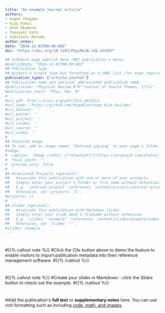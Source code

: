 ```yaml
---
title: "An example journal article"
authors:
- Sogen Ikegami
- Kiyu Fukui
- Shun Okumura
- Yasuyuki Kato
- Yukitoshi Motome
author_notes:
date: "2024-12-03T00:00:00Z"
doi: "https://doi.org/10.1103/PhysRevB.110.245107"

## Schedule page publish date (NOT publication's date).
#publishDate: "2024-12-03T00:00:00Z"
## Publication type.
## Accepts a single type but formatted as a YAML list (for Hugo requirements).Enter a publication type from the CSL standard.
publication_types: ["article-journal"]
## Publication name and optional abbreviated publication name.
#publication: "Physical Review B"#"*Journal of Source Themes, 1*(1)"
#publication_short: "Phys. Rev. B"
#
#url_pdf: http://arxiv.org/pdf/1512.04133v1
#url_code: 'https://github.com/HugoBlox/hugo-blox-builder'
#url_dataset: ''
#url_poster: ''
#url_project: ''
#url_slides: ''
#url_source: ''
#url_video: ''
#
## Featured image
## To use, add an image named `featured.jpg/png` to your page's folder. 
#image:
#  caption: 'Image credit: [**Unsplash**](https://unsplash.com/photos/jdD8gXaTZsc)'
#  focal_point: ""
#  preview_only: false
#
## Associated Projects (optional).
##   Associate this publication with one or more of your projects.
##   Simply enter your project's folder or file name without extension.
##   E.g. `internal-project` references `content/project/internal-project/index.md`.
##   Otherwise, set `projects: []`.
#projects: []
#
## Slides (optional).
##   Associate this publication with Markdown slides.
##   Simply enter your slide deck's filename without extension.
##   E.g. `slides: "example"` references `content/slides/example/index.md`.
##   Otherwise, set `slides: ""`.
#slides: example
---
```

#
#{{% callout note %}}
#Click the *Cite* button above to demo the feature to enable visitors to import publication metadata into their reference management software.
#{{% /callout %}}
#
#{{% callout note %}}
#Create your slides in Markdown - click the *Slides* button to check out the example.
#{{% /callout %}}
#
#Add the publication's **full text** or **supplementary notes** here. You can use rich formatting such as including [code, math, and images](https://docs.hugoblox.com/content/writing-markdown-latex/).
